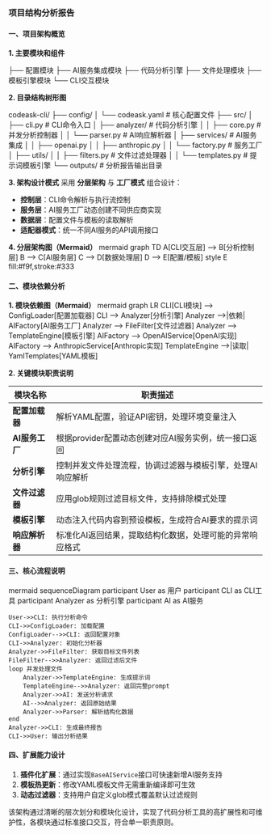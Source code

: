 ### 项目结构分析报告

#### 一、项目架构概览

**1. 主要模块和组件**

├── 配置模块
├── AI服务集成模块
├── 代码分析引擎
├── 文件处理模块
├── 模板引擎模块
└── CLI交互模块


**2. 目录结构树形图**

codeask-cli/
├── config/
│   └── codeask.yaml       # 核心配置文件
├── src/
│   ├── cli.py             # CLI命令入口
│   ├── analyzer/          # 代码分析引擎
│   │   ├── core.py        # 并发分析控制器
│   │   └── parser.py      # AI响应解析器
│   ├── services/          # AI服务集成
│   │   ├── openai.py
│   │   ├── anthropic.py
│   │   └── factory.py     # 服务工厂
│   ├── utils/
│   │   ├── filters.py     # 文件过滤处理器
│   │   └── templates.py   # 提示词模板引擎
└── outputs/               # 分析报告输出目录


**3. 架构设计模式**
采用 **分层架构** 与 **工厂模式** 组合设计：
- **控制层**：CLI命令解析与执行流控制
- **服务层**：AI服务工厂动态创建不同供应商实现
- **数据层**：配置文件与模板的读取解析
- **适配器模式**：统一不同AI服务的API调用接口

**4. 分层架构图（Mermaid）**
mermaid
graph TD
    A[CLI交互层] --> B[分析控制层]
    B --> C[AI服务层]
    C --> D[数据处理层]
    D --> E[配置/模板]
    style E fill:#f9f,stroke:#333


#### 二、模块依赖分析

**1. 模块依赖图（Mermaid）**
mermaid
graph LR
    CLI[CLI模块] --> ConfigLoader[配置加载器]
    CLI --> Analyzer[分析引擎]
    Analyzer -->|依赖| AIFactory[AI服务工厂]
    Analyzer --> FileFilter[文件过滤器]
    Analyzer --> TemplateEngine[模板引擎]
    AIFactory --> OpenAIService[OpenAI实现]
    AIFactory --> AnthropicService[Anthropic实现]
    TemplateEngine -->|读取| YamlTemplates[YAML模板]


**2. 关键模块职责说明**

| 模块名称         | 职责描述                                                                 |
|------------------|------------------------------------------------------------------------|
| **配置加载器**   | 解析YAML配置，验证API密钥，处理环境变量注入                              |
| **AI服务工厂**   | 根据provider配置动态创建对应AI服务实例，统一接口返回                      |
| **分析引擎**     | 控制并发文件处理流程，协调过滤器与模板引擎，处理AI响应解析                |
| **文件过滤器**   | 应用glob规则过滤目标文件，支持排除模式处理                               |
| **模板引擎**     | 动态注入代码内容到预设模板，生成符合AI要求的提示词                        |
| **响应解析器**   | 标准化AI返回结果，提取结构化数据，处理可能的异常响应格式                  |

#### 三、核心流程说明
mermaid
sequenceDiagram
    participant User as 用户
    participant CLI as CLI工具
    participant Analyzer as 分析引擎
    participant AI as AI服务
    
    User->>CLI: 执行分析命令
    CLI->>ConfigLoader: 加载配置
    ConfigLoader-->>CLI: 返回配置对象
    CLI->>Analyzer: 初始化分析器
    Analyzer->>FileFilter: 获取目标文件列表
    FileFilter-->>Analyzer: 返回过滤后文件
    loop 并发处理文件
        Analyzer->>TemplateEngine: 生成提示词
        TemplateEngine-->>Analyzer: 返回完整prompt
        Analyzer->>AI: 发送分析请求
        AI-->>Analyzer: 返回原始结果
        Analyzer->>Parser: 解析结构化数据
    end
    Analyzer->>CLI: 生成最终报告
    CLI->>User: 输出分析结果


#### 四、扩展能力设计
1. **插件化扩展**：通过实现`BaseAIService`接口可快速新增AI服务支持
2. **模板热更新**：修改YAML模板文件无需重新编译即可生效
3. **动态过滤器**：支持用户自定义glob模式覆盖默认过滤规则

该架构通过清晰的层次划分和模块化设计，实现了代码分析工具的高扩展性和可维护性，各模块通过标准接口交互，符合单一职责原则。